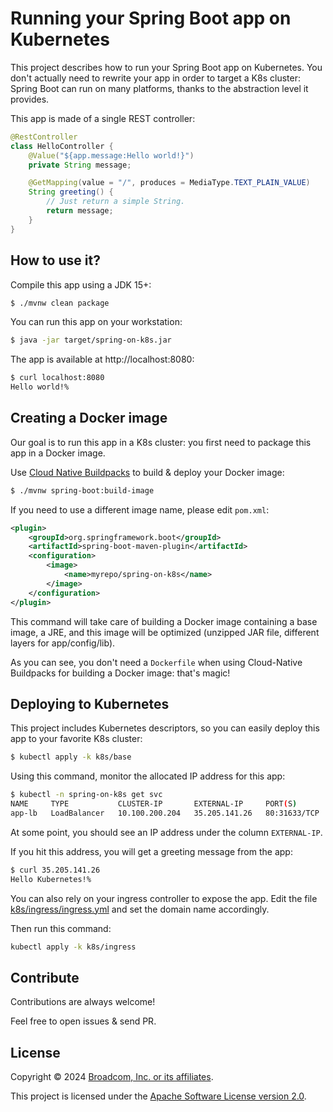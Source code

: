 # Running your Spring Boot app on Kubernetes

This project describes how to run your Spring Boot app on Kubernetes.
You don't actually need to rewrite your app in order to target a K8s
cluster: Spring Boot can run on many platforms, thanks to
the abstraction level it provides.

This app is made of a single REST controller:
```java
@RestController
class HelloController {
    @Value("${app.message:Hello world!}")
    private String message;

    @GetMapping(value = "/", produces = MediaType.TEXT_PLAIN_VALUE)
    String greeting() {
        // Just return a simple String.
        return message;
    }
}
```

## How to use it?

Compile this app using a JDK 15+:
```bash
$ ./mvnw clean package
```

You can run this app on your workstation:
```bash
$ java -jar target/spring-on-k8s.jar
```

The app is available at http://localhost:8080:
```bash
$ curl localhost:8080
Hello world!%
```

## Creating a Docker image

Our goal is to run this app in a K8s cluster: you first need to package
this app in a Docker image.

Use [Cloud Native Buildpacks](https://buildpacks.io)
to build & deploy your Docker image:
```bash
$ ./mvnw spring-boot:build-image
```

If you need to use a different image name, please edit `pom.xml`:

```xml
<plugin>
    <groupId>org.springframework.boot</groupId>
    <artifactId>spring-boot-maven-plugin</artifactId>
    <configuration>
        <image>
            <name>myrepo/spring-on-k8s</name>
        </image>
    </configuration>
</plugin>
```

This command will take care of building a Docker image containing
a base image, a JRE, and this image will be optimized (unzipped
JAR file, different layers for app/config/lib).

As you can see, you don't need a `Dockerfile` when using Cloud-Native Buildpacks
for building a Docker image: that's magic!

## Deploying to Kubernetes

This project includes Kubernetes descriptors, so you can easily deploy
this app to your favorite K8s cluster:
```bash
$ kubectl apply -k k8s/base
```

Using this command, monitor the allocated IP address for this app:
```bash
$ kubectl -n spring-on-k8s get svc
NAME     TYPE           CLUSTER-IP       EXTERNAL-IP     PORT(S)        AGE
app-lb   LoadBalancer   10.100.200.204   35.205.141.26   80:31633/TCP   90s
```

At some point, you should see an IP address under the column `EXTERNAL-IP`.

If you hit this address, you will get a greeting message from the app:
```bash
$ curl 35.205.141.26
Hello Kubernetes!%
```

You can also rely on your ingress controller to expose the app.
Edit the file [k8s/ingress/ingress.yml](k8s/ingress/ingress.yml)
and set the domain name accordingly.

Then run this command:

```bash
kubectl apply -k k8s/ingress
```

## Contribute

Contributions are always welcome!

Feel free to open issues & send PR.

## License

Copyright &copy; 2024 [Broadcom, Inc. or its affiliates](https://tanzu.vmware.com).

This project is licensed under the [Apache Software License version 2.0](https://www.apache.org/licenses/LICENSE-2.0).
